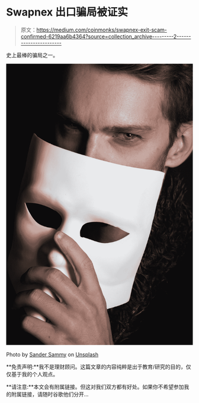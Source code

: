 # Swapnex 出口骗局被证实

> 原文：<https://medium.com/coinmonks/swapnex-exit-scam-confirmed-6219aa6b4364?source=collection_archive---------2----------------------->

史上最棒的骗局之一。

![](img/12f00371944524cde7e401768d019447.png)

Photo by [Sander Sammy](https://unsplash.com/@sammywilliams?utm_source=medium&utm_medium=referral) on [Unsplash](https://unsplash.com?utm_source=medium&utm_medium=referral)

**免责声明:**我不是理财顾问。这篇文章的内容纯粹是出于教育/研究的目的，仅仅基于我的个人观点。

**请注意:**本文会有附属链接。但这对我们双方都有好处。如果你不希望参加我的附属链接，请随时谷歌他们分开…